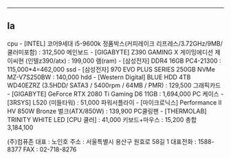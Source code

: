 ---
la
----

cpu - [INTEL] 코어9세대 i5-9600k 정품박스(커피레이크 리프레스/3.72GHz/9MB/쿨러미포함) : 312,500
메인보드 - [GIGABYTE] Z390 GAMING X 게이밍에디션 제이씨현 (인텔z390/atx) : 199,000
램(ram) - [삼성전자] DDR4 16GB PC4-21300 : 115,000*4=462,000
ssd - [삼성전자] 970 EVO PLUS SERIES 250GB NVMe MZ-V7S250BW : 140,000
hdd - [Western Digital] BLUE HDD 4TB WD40EZRZ (3.5HDD/ SATA3 / 5400rpm / 64MB / PMR) : 129,500
그래픽카드 - [GIGABYTE] GeForce RTX 2080 Ti Gaming D6 11GB : 1,694,000
PC 케이스 - [3RSYS] L520 (미들타워) : 51,000
파워서플라이 - [마이크로닉스] Performance II HV 850W Bronze 벌크(ATX/850W) : 139,900
PC쿨링팬 - [THERMOLAB] TRINITY WHITE LED [CPU 쿨러] : 41,000
키보드+마우스 : 15,200
총합 3,184,100 

(주)컴퓨존 
대표 : 노인호
주소 : 서울특별시 용산구 원효로 58길 1 
대표전화 : 1588-8377
FAX : 02-718-8276

